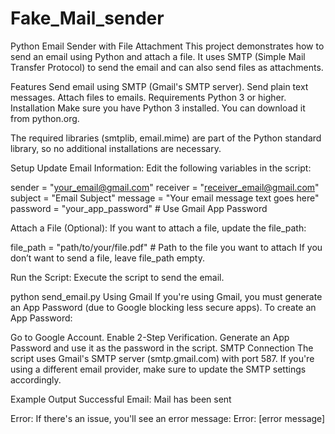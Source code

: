 # Fake_Mail_sender

Python Email Sender with File Attachment
This project demonstrates how to send an email using Python and attach a file. It uses SMTP (Simple Mail Transfer Protocol) to send the email and can also send files as attachments.

Features
Send email using SMTP (Gmail's SMTP server).
Send plain text messages.
Attach files to emails.
Requirements
Python 3 or higher.
Installation
Make sure you have Python 3 installed. You can download it from python.org.

The required libraries (smtplib, email.mime) are part of the Python standard library, so no additional installations are necessary.

Setup
Update Email Information:
Edit the following variables in the script:

sender = "your_email@gmail.com"
receiver = "receiver_email@gmail.com"
subject = "Email Subject"
message = "Your email message text goes here"
password = "your_app_password"  # Use Gmail App Password


Attach a File (Optional):
If you want to attach a file, update the file_path:

file_path = "path/to/your/file.pdf"  # Path to the file you want to attach
If you don’t want to send a file, leave file_path empty.

Run the Script:
Execute the script to send the email.

python send_email.py
Using Gmail
If you're using Gmail, you must generate an App Password (due to Google blocking less secure apps). To create an App Password:

Go to Google Account.
Enable 2-Step Verification.
Generate an App Password and use it as the password in the script.
SMTP Connection
The script uses Gmail's SMTP server (smtp.gmail.com) with port 587. If you're using a different email provider, make sure to update the SMTP settings accordingly.

Example Output
Successful Email:
Mail has been sent

Error:
If there's an issue, you'll see an error message:
Error: [error message]
